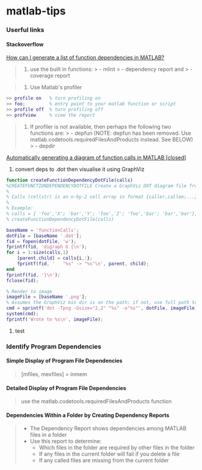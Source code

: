 # matlab-tips

### Userful links
#### Stackoverflow
[How can I generate a list of function dependencies in MATLAB?](http://stackoverflow.com/questions/95760/how-can-i-generate-a-list-of-function-dependencies-in-matlab)

> 1. use the built in functions:
    > - mlint
    > - dependency report and
    > - coverage report

> 1. Use Matlab's profiler
  ```matlab
  >> profile on   % turn profiling on
  >> foo;         % entry point to your matlab function or script
  >> profile off  % turn profiling off
  >> profview     % view the report
  ```

> 1. If profiler is not available, then perhaps the following two functions are:
    > - depfun (NOTE: depfun has been removed. Use matlab.codetools.requiredFilesAndProducts instead. See BELOW)
    > - depdir
    
    
[Automatically generating a diagram of function calls in MATLAB [closed]](http://stackoverflow.com/questions/5518200/automatically-generating-a-diagram-of-function-calls-in-matlab)

1. convert deps to .dot then visualise it using GraphViz 
  ```matlab
  function createFunctionDependencyDotFile(calls)
  %CREATEFUNCTIONDEPENDENCYDOTFILE Create a GraphViz DOT diagram file from function call list
  %
  % Calls (cellstr) is an n-by-2 cell array in format {caller,callee;...}.
  %
  % Example:
  % calls = { 'foo','X'; 'bar','Y'; 'foo','Z'; 'foo','bar'; 'bar','bar'};
  % createFunctionDependencyDotFile(calls)
  
  baseName = 'functionCalls';
  dotFile = [baseName '.dot'];
  fid = fopen(dotFile, 'w');
  fprintf(fid, 'digraph G {\n');
  for i = 1:size(calls,1)
      [parent,child] = calls{i,:};
      fprintf(fid, '   "%s" -> "%s"\n', parent, child);
  end
  fprintf(fid, '}\n');
  fclose(fid);
  
  % Render to image
  imageFile = [baseName '.png'];
  % Assumes the GraphViz bin dir is on the path; if not, use full path to dot.exe
  cmd = sprintf('dot -Tpng -Gsize="2,2" "%s" -o"%s"', dotFile, imageFile);
  system(cmd);
  fprintf('Wrote to %s\n', imageFile);
  ```
1. test

### Identify Program Dependencies
#### Simple Display of Program File Dependencies
> [mfiles, mexfiles] = inmem

#### Detailed Display of Program File Dependencies
> use the matlab.codetools.requiredFilesAndProducts function

#### Dependencies Within a Folder by Creating Dependency Reports
> - The Dependency Report shows dependencies among MATLAB files in a folder
> - Use this report to determine:
>   - Which files in the folder are required by other files in the folder
>   - If any files in the current folder will fail if you delete a file
>   - If any called files are missing from the current folder

